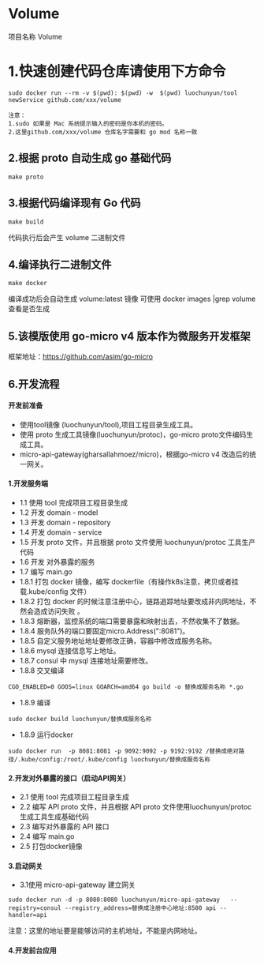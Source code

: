#  Volume

项目名称 Volume

# 1.快速创建代码仓库请使用下方命令
```
sudo docker run --rm -v $(pwd): $(pwd) -w  $(pwd) luochunyun/tool newService github.com/xxx/volume

注意：
1.sudo 如果是 Mac 系统提示输入的密码是你本机的密码。
2.这里github.com/xxx/volume 仓库名字需要和 go mod 名称一致
```


##  2.根据 proto 自动生成 go 基础代码
```
make proto
```

## 3.根据代码编译现有 Go 代码
```
make build
```
代码执行后会产生 volume 二进制文件

## 4.编译执行二进制文件
```
make docker
```
编译成功后会自动生成 volume:latest 镜像
可使用 docker images |grep volume 查看是否生成

## 5.该模版使用 go-micro v4 版本作为微服务开发框架
框架地址：https://github.com/asim/go-micro

## 6.开发流程
#### 开发前准备
* 使用tool镜像 (luochunyun/tool),项目工程目录生成工具。
* 使用 proto 生成工具镜像(luochunyun/protoc)，go-micro proto文件编码生成工具。
* micro-api-gateway(gharsallahmoez/micro)，根据go-micro v4 改造后的统一网关。

#### 1.开发服务端
* 1.1 使用 tool 完成项目工程目录生成
* 1.2 开发 domain - model
* 1.3 开发 domain - repository
* 1.4 开发 domain - service
* 1.5 开发 proto 文件，并且根据 proto 文件使用 luochunyun/protoc 工具生产代码
* 1.6 开发 对外暴露的服务
* 1.7 编写 main.go
* 1.8.1 打包 docker 镜像，编写 dockerfile（有操作k8s注意，拷贝或者挂载.kube/config 文件）
* 1.8.2 打包 docker 的时候注意注册中心，链路追踪地址要改成非内网地址，不然会造成访问失败 。
* 1.8.3 熔断器，监控系统的端口需要暴露和映射出去，不然收集不了数据。
* 1.8.4 服务队外的端口要固定micro.Address(":8081")。
* 1.8.5 自定义服务地址地址要修改正确，容器中修改成服务名称。
* 1.8.6 mysql 连接信息写上地址。
* 1.8.7 consul 中 mysql 连接地址需要修改。
* 1.8.8 交叉编译

```
CGO_ENABLED=0 GOOS=linux GOARCH=amd64 go build -o 替换成服务名称 *.go
```
* 1.8.9 编译

```
sudo docker build luochunyun/替换成服务名称
```
* 1.8.9 运行docker

```
sudo docker run  -p 8081:8081 -p 9092:9092 -p 9192:9192 /替换成绝对路径/.kube/config:/root/.kube/config luochunyun/替换成服务名称
```

#### 2.开发对外暴露的接口（启动API网关）
* 2.1 使用 tool 完成项目工程目录生成
* 2.2 编写 API proto 文件，并且根据 API proto 文件使用luochunyun/protoc 生成工具生成基础代码
* 2.3 编写对外暴露的 API 接口
* 2.4 编写 main.go
* 2.5 打包docker镜像


#### 3.启动网关
* 3.1使用 micro-api-gateway 建立网关

```
sudo docker run -d -p 8080:8080 luochunyun/micro-api-gateway   --registry=consul --registry_address=替换成注册中心地址:8500 api --handler=api
```
注意：这里的地址要是能够访问的主机地址，不能是内网地址。

#### 4.开发前台应用


       
